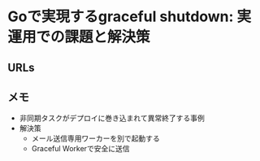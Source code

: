 # Goで実現するgraceful shutdown: 実運用での課題と解決策

## URLs

## メモ

- 非同期タスクがデプロイに巻き込まれて異常終了する事例
- 解決策
  - メール送信専用ワーカーを別で起動する
  - Graceful Workerで安全に送信
